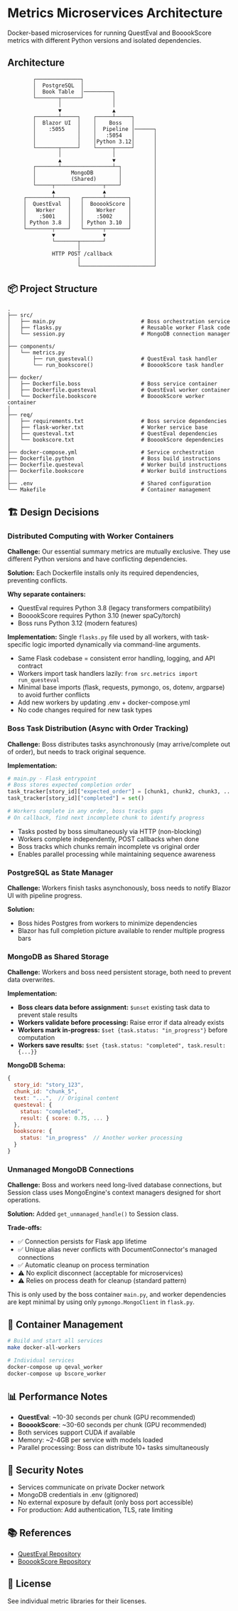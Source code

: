 # Metrics Microservices Architecture

Docker-based microservices for running QuestEval and BooookScore metrics with different Python versions and isolated dependencies.

## Architecture

```
        ┌──────────────┐
        │  PostgreSQL  │
        │  Book Table  │─────────┐
        └───────┬──────┘         │
                │                │
                ▼                ▲
        ┌───────┴─────┐    ┌─────┴─────┐
        │  Blazor UI  │    │    Boss   │
        │    :5055    │    │  Pipeline │──────┐
        │             │    │   :5054   │      │
        │             │    │Python 3.12│      │
        └───────┬─────┘    └─────┬─────┘      │
                │                │            │
                ▲                ▼            │
        ┌───────┴────────────────┴─┐          │
        │           MongoDB        │          │
        │           (Shared)       │          │
        └─────┬───────────────┬────┘          │
              ▲               ▲               │
     ┌────────┴────┐   ┌──────┴───────┐       │
     │  QuestEval  │   │  BooookScore │       │
     │   Worker    │   │    Worker    │       │
     │    :5001    │   │    :5002     │       │
     │ Python 3.8  │   │ Python 3.10  │       │
     └────────┬────┘   └──────┬───────┘       │
              ▼               ▼               │
              └───────┬───────┘               │
                      │                       │
              HTTP POST /callback             │
                      │                       │
                      └───────────────────────┘
```

## 📦 Project Structure

```
.                                                                     
├── src/
│   ├── main.py                           # Boss orchestration service
│   ├── flasks.py                         # Reusable worker Flask code
│   └── session.py                        # MongoDB connection manager
│                                                                     
├── components/
│   └── metrics.py
│       ├── run_questeval()               # QuestEval task handler
│       └── run_bookscore()               # BooookScore task handler
│                                                                     
├── docker/
│   ├── Dockerfile.boss                   # Boss service container
│   ├── Dockerfile.questeval              # QuestEval worker container
│   └── Dockerfile.bookscore              # BooookScore worker container
│                                                                     
├── req/
│   ├── requirements.txt                  # Boss service dependencies
│   ├── flask-worker.txt                  # Worker service base
│   ├── questeval.txt                     # QuestEval dependencies
│   └── bookscore.txt                     # BooookScore dependencies
│                                                                     
├── docker-compose.yml                    # Service orchestration
├── Dockerfile.python                     # Boss build instructions
├── Dockerfile.questeval                  # Worker build instructions
├── Dockerfile.bookscore                  # Worker build instructions
│                                                                     
├── .env                                  # Shared configuration
└── Makefile                              # Container management
```

## 🏗️ Design Decisions

### Distributed Computing with Worker Containers

**Challenge:** Our essential summary metrics are mutually exclusive. They use different Python versions and have conflicting dependencies.

**Solution:** Each Dockerfile installs only its required dependencies, preventing conflicts.

**Why separate containers:**
- QuestEval requires Python 3.8 (legacy transformers compatibility)
- BooookScore requires Python 3.10 (newer spaCy/torch)
- Boss runs Python 3.12 (modern features)

**Implementation:** Single `flasks.py` file used by all workers, with task-specific logic imported dynamically via command-line arguments.

- Same Flask codebase = consistent error handling, logging, and API contract
- Workers import task handlers lazily: `from src.metrics import run_questeval`
- Minimal base imports (flask, requests, pymongo, os, dotenv, argparse) to avoid further conflicts
- Add new workers by updating .env + docker-compose.yml
- No code changes required for new task types

### Boss Task Distribution (Async with Order Tracking)

**Challenge:** Boss distributes tasks asynchronously (may arrive/complete out of order), but needs to track original sequence.

**Implementation:**
```python
# main.py - Flask entrypoint
# Boss stores expected completion order
task_tracker[story_id]["expected_order"] = [chunk1, chunk2, chunk3, ...]
task_tracker[story_id]["completed"] = set()

# Workers complete in any order, boss tracks gaps
# On callback, find next incomplete chunk to identify progress
```

- Tasks posted by boss simultaneously via HTTP (non-blocking)
- Workers complete independently, POST callbacks when done
- Boss tracks which chunks remain incomplete vs original order
- Enables parallel processing while maintaining sequence awareness

### PostgreSQL as State Manager

**Challenge:** Workers finish tasks asynchonously, boss needs to notify Blazor UI with pipeline progress.

**Solution:**
- Boss hides Postgres from workers to minimize dependencies
- Blazor has full completion picture available to render multiple progress bars

### MongoDB as Shared Storage

**Challenge:** Workers and boss need persistent storage, both need to prevent data overwrites.

**Implementation:**
- **Boss clears data before assignment:** `$unset` existing task data to prevent stale results
- **Workers validate before processing:** Raise error if data already exists
- **Workers mark in-progress:** `$set {task.status: "in_progress"}` before computation
- **Workers save results:** `$set {task.status: "completed", task.result: {...}}`

**MongoDB Schema:**
```javascript
{
  story_id: "story_123",
  chunk_id: "chunk_5",
  text: "...",  // Original content
  questeval: {
    status: "completed",
    result: { score: 0.75, ... }
  },
  bookscore: {
    status: "in_progress"  // Another worker processing
  }
}
```

### Unmanaged MongoDB Connections

**Challenge:** Boss and workers need long-lived database connections, but Session class uses MongoEngine's context managers designed for short operations.

**Solution:** Added `get_unmanaged_handle()` to Session class.

**Trade-offs:**
- ✅ Connection persists for Flask app lifetime
- ✅ Unique alias never conflicts with DocumentConnector's managed connections
- ✅ Automatic cleanup on process termination
- ⚠️ No explicit disconnect (acceptable for microservices)
- ⚠️ Relies on process death for cleanup (standard pattern)

This is only used by the boss container `main.py`, and worker dependencies are kept minimal by using only `pymongo.MongoClient` in `flask.py`.



## 🚀 Container Management

```bash
# Build and start all services
make docker-all-workers

# Individual services
docker-compose up qeval_worker
docker-compose up bscore_worker
```

## 📊 Performance Notes

- **QuestEval**: ~10-30 seconds per chunk (GPU recommended)
- **BooookScore**: ~30-60 seconds per chunk (GPU recommended)  
- Both services support CUDA if available
- Memory: ~2-4GB per service with models loaded
- Parallel processing: Boss can distribute 10+ tasks simultaneously

## 🔐 Security Notes

- Services communicate on private Docker network
- MongoDB credentials in .env (gitignored)
- No external exposure by default (only boss port accessible)
- For production: Add authentication, TLS, rate limiting

## 📚 References

- [QuestEval Repository](https://github.com/ThomasScialom/QuestEval)
- [BooookScore Repository](https://github.com/lilakk/BooookScore)

## 📄 License

See individual metric libraries for their licenses.